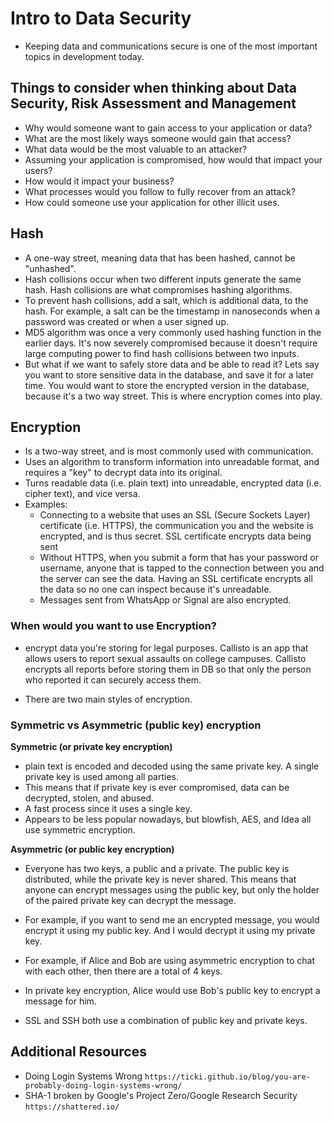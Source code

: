 # Intro to Data Security
- Keeping data and communications secure is one of the most important topics in development today.

## Things to consider when thinking about Data Security, Risk Assessment and Management
- Why would someone want to gain access to your application or data?
- What are the most likely ways someone would gain that access?
- What data would be the most valuable to an attacker?
- Assuming your application is compromised, how would that impact your users?
- How would it impact your business?
- What processes would you follow to fully recover from an attack?
- How could someone use your application for other illicit uses.

## Hash
- A one-way street, meaning data that has been hashed, cannot be "unhashed". 
- Hash collisions occur when two different inputs generate the same hash. Hash collisions are what compromises hashing algorithms.
- To prevent hash collisions, add a salt, which is additional data, to the hash. For example, a salt can be the timestamp in nanoseconds when a password was created or when a user signed up.
- MD5 algorithm was once a very commonly used hashing function in the earlier days. It's now severely compromised because it doesn't require large computing power to find hash collisions between two inputs.
- But what if we want to safely store data and be able to read it? Lets say you want to store sensitive data in the database, and save it for a later time. You would want to store the encrypted version in the database, because it's a two way street. This is where encryption comes into play.

## Encryption
- Is a two-way street, and is most commonly used with communication.
- Uses an algorithm to transform information into unreadable format, and requires a "key" to decrypt data into its original.
- Turns readable data (i.e. plain text) into unreadable, encrypted data (i.e. cipher text), and vice versa.
- Examples: 
    - Connecting to a website that uses an SSL (Secure Sockets Layer) certificate (i.e. HTTPS), the communication you and the website is encrypted, and is thus secret. SSL certificate encrypts data being sent
    - Without HTTPS, when you submit a form that has your password or username, anyone that is tapped to the connection between you and the server can see the data. Having an SSL certificate encrypts all the data so no one can inspect because it's unreadable.
    - Messages sent from WhatsApp or Signal are also encrypted.

### When would you want to use Encryption?
- encrypt data you're storing for legal purposes. Callisto is an app that allows users to report sexual assaults on college campuses. Callisto encrypts all reports before storing them in DB so that only the person who reported it can securely access them. 


- There are two main styles of encryption.

### Symmetric vs Asymmetric (public key) encryption
**Symmetric (or private key encryption)**
- plain text is encoded and decoded using the same private key. A single private key is used among all parties.
- This means that if private key is ever compromised, data can be decrypted, stolen, and abused.
- A fast process since it uses a single key.
- Appears to be less popular nowadays, but blowfish, AES, and Idea all use symmetric encryption.

**Asymmetric (or public key encryption)**
- Everyone has two keys, a public and a private. The public key is distributed, while the private key is never shared. This means that anyone can encrypt messages using the public key, but only the holder of the paired private key can decrypt the message.
- For example, if you want to send me an encrypted message, you would encrypt it using my public key. And I would decrypt it using my private key.
- For example, if Alice and Bob are using asymmetric encryption to chat with each other, then there are a total of 4 keys.
- In private key encryption, Alice would use Bob's public key to encrypt a message for him.

- SSL and SSH both use a combination of public key and private keys.

## Additional Resources
- Doing Login Systems Wrong `https://ticki.github.io/blog/you-are-probably-doing-login-systems-wrong/`
- SHA-1 broken by Google's Project Zero/Google Research Security `https://shattered.io/`
